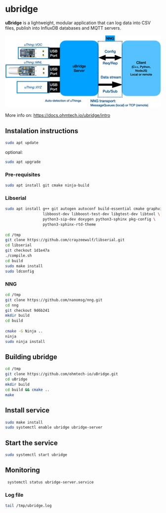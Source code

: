 # ubridge
__uBridge__ is a lightweight, modular application that can log data into CSV files, publish into InfluxDB databases and MQTT servers.

![uBridge](/img/uBridge-2.png)

More info on: https://docs.ohmtech.io/ubridge/intro

## Instalation instructions
```bash
sudo apt update
```
optional:
```bash
sudo apt upgrade
```

### Pre-requisites 
```bash
sudo apt install git cmake ninja-build
```

<!-- sudo apt-get install build-essential gawk gcc g++ gfortran git texinfo bison  wget bzip2 libncurses-dev libssl-dev openssl zlib1g-dev -->


### Libserial

```bash
sudo apt install g++ git autogen autoconf build-essential cmake graphviz \
                 libboost-dev libboost-test-dev libgtest-dev libtool \
                 python3-sip-dev doxygen python3-sphinx pkg-config \
                 python3-sphinx-rtd-theme

cd /tmp
git clone https://github.com/crayzeewulf/libserial.git
cd libserial
git checkout 1d1e47a
./compile.sh
cd build
sudo make install
sudo ldconfig
```


### NNG

```bash
cd /tmp
git clone https://github.com/nanomsg/nng.git
cd nng
git checkout 9d6b241
mkdir build
cd build

cmake -G Ninja ..
ninja
sudo ninja install
```
## Building ubridge

```bash
cd /tmp
git clone https://github.com/ohmtech-io/uBridge.git
cd uBridge
mkdir build 
cd build && cmake ..
make
```

## Install service

```bash
sudo make install
sudo systemctl enable ubridge ubridge-server
```

## Start the service
``` bash
sudo systemctl start ubridge
```

## Monitoring
```bash
 systemctl status ubridge-server.service
 ```

### Log file
```bash
tail /tmp/ubridge.log
```
